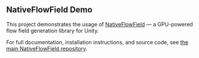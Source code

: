 ﻿## NativeFlowField Demo

This project demonstrates the usage of [NativeFlowField](https://github.com/kingstone426/NativeFlowField) — a GPU-powered flow field generation library for Unity.

For full documentation, installation instructions, and source code, see [the main NativeFlowField repository](https://github.com/kingstone426/NativeFlowField).